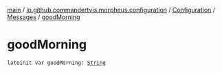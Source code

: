 [main](../../../index.md) / [io.github.commandertvis.morpheus.configuration](../../index.md) / [Configuration](../index.md) / [Messages](index.md) / [goodMorning](./good-morning.md)

# goodMorning

`lateinit var goodMorning: `[`String`](https://kotlinlang.org/api/latest/jvm/stdlib/kotlin/-string/index.html)
